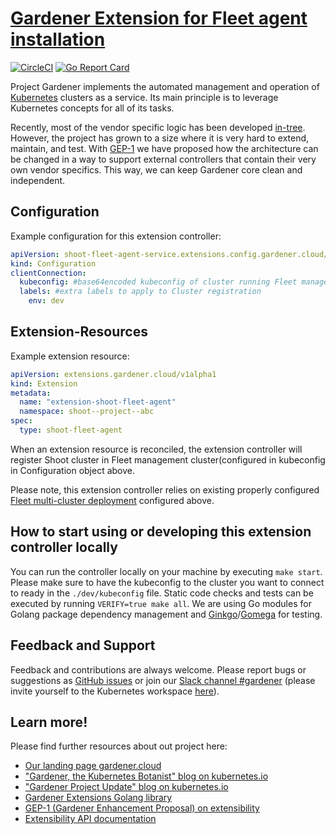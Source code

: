 # [Gardener Extension for Fleet agent installation](https://gardener.cloud)



[![CircleCI](https://circleci.com/gh/javamachr/gardener-extension-shoot-fleet-agent.svg?style=shield)](https://circleci.com/gh/javamachr/gardener-extension-shoot-fleet-agent)
[![Go Report Card](https://goreportcard.com/badge/github.com/javamachr/gardener-extension-shoot-fleet-agent)](https://goreportcard.com/report/github.com/javamachr/gardener-extension-shoot-fleet-agent)

Project Gardener implements the automated management and operation of [Kubernetes](https://kubernetes.io/) clusters as a service. Its main principle is to leverage Kubernetes concepts for all of its tasks.

Recently, most of the vendor specific logic has been developed [in-tree](https://github.com/gardener/gardener). However, the project has grown to a size where it is very hard to extend, maintain, and test. With [GEP-1](https://github.com/gardener/gardener/blob/master/docs/proposals/01-extensibility.md) we have proposed how the architecture can be changed in a way to support external controllers that contain their very own vendor specifics. This way, we can keep Gardener core clean and independent.

## Configuration

Example configuration for this extension controller:

```yaml
apiVersion: shoot-fleet-agent-service.extensions.config.gardener.cloud/v1alpha1
kind: Configuration
clientConnection:
  kubeconfig: #base64encoded kubeconfig of cluster running Fleet manager
  labels: #extra labels to apply to Cluster registration
    env: dev    
```

## Extension-Resources

Example extension resource:

```yaml
apiVersion: extensions.gardener.cloud/v1alpha1
kind: Extension
metadata:
  name: "extension-shoot-fleet-agent"
  namespace: shoot--project--abc
spec:
  type: shoot-fleet-agent
```

When an extension resource is reconciled, the extension controller will register Shoot cluster in Fleet management cluster(configured in kubeconfig in Configuration object above.

Please note, this extension controller relies on existing properly configured [Fleet multi-cluster deployment](https://fleet.rancher.io/multi-cluster-install/) configured above.

## How to start using or developing this extension controller locally

You can run the controller locally on your machine by executing `make start`. Please make sure to have the kubeconfig to the cluster you want to connect to ready in the `./dev/kubeconfig` file.
Static code checks and tests can be executed by running `VERIFY=true make all`. We are using Go modules for Golang package dependency management and [Ginkgo](https://github.com/onsi/ginkgo)/[Gomega](https://github.com/onsi/gomega) for testing.

## Feedback and Support

Feedback and contributions are always welcome. Please report bugs or suggestions as [GitHub issues](https://github.com/javamachr/gardener-extension-shoot-fleet-agent/issues) or join our [Slack channel #gardener](https://kubernetes.slack.com/messages/gardener) (please invite yourself to the Kubernetes workspace [here](http://slack.k8s.io)).

## Learn more!

Please find further resources about out project here:

* [Our landing page gardener.cloud](https://gardener.cloud/)
* ["Gardener, the Kubernetes Botanist" blog on kubernetes.io](https://kubernetes.io/blog/2018/05/17/gardener/)
* ["Gardener Project Update" blog on kubernetes.io](https://kubernetes.io/blog/2019/12/02/gardener-project-update/)
* [Gardener Extensions Golang library](https://godoc.org/github.com/gardener/gardener/extensions/pkg)
* [GEP-1 (Gardener Enhancement Proposal) on extensibility](https://github.com/gardener/gardener/blob/master/docs/proposals/01-extensibility.md)
* [Extensibility API documentation](https://github.com/gardener/gardener/tree/master/docs/extensions)
